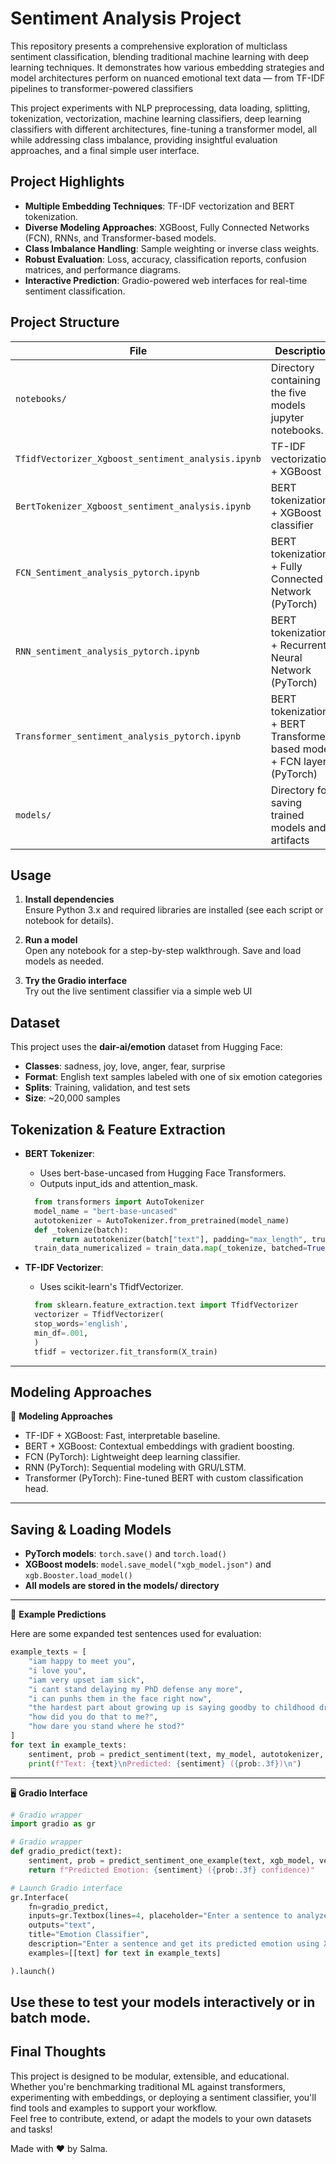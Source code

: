 # Sentiment Analysis Project

This repository presents a comprehensive exploration of multiclass sentiment classification, blending traditional machine learning with deep learning techniques. It demonstrates how various embedding strategies and model architectures perform on nuanced emotional text data — from TF-IDF pipelines to transformer-powered classifiers


This project experiments with NLP preprocessing, data loading, splitting, tokenization, vectorization, machine learning classifiers, deep learning classifiers with different architectures, fine-tuning a transformer model, all while addressing class imbalance, providing insightful evaluation approaches, and a final simple user interface.

## Project Highlights

* **Multiple Embedding Techniques**: TF-IDF vectorization and BERT tokenization.
* **Diverse Modeling Approaches**: XGBoost, Fully Connected Networks (FCN), RNNs, and Transformer-based models.
* **Class Imbalance Handling**: Sample weighting or inverse class weights.
* **Robust Evaluation**: Loss, accuracy, classification reports, confusion matrices, and performance diagrams.
* **Interactive Prediction**: Gradio-powered web interfaces for real-time sentiment classification.

## Project Structure

| File | Description |
|------|-------------|
| `notebooks/` | Directory containing the five models jupyter notebooks. |
| `TfidfVectorizer_Xgboost_sentiment_analysis.ipynb` | TF-IDF vectorization + XGBoost |
| `BertTokenizer_Xgboost_sentiment_analysis.ipynb` | BERT tokenization + XGBoost classifier |
| `FCN_Sentiment_analysis_pytorch.ipynb` | BERT tokenization + Fully Connected Network (PyTorch) |
| `RNN_sentiment_analysis_pytorch.ipynb` | BERT tokenization + Recurrent Neural Network (PyTorch) |
| `Transformer_sentiment_analysis_pytorch.ipynb` | BERT tokenization + BERT Transformer-based model + FCN layer (PyTorch) |
| `models/` | Directory for saving trained models and artifacts |

## Usage

1. **Install dependencies**  
   Ensure Python 3.x and required libraries are installed (see each script or notebook for details).

2. **Run a model**  
   Open any notebook for a step-by-step walkthrough. Save and load models as needed.
3. **Try the Gradio interface**  
   Try out the live sentiment classifier via a simple web UI

## Dataset

This project uses the **dair-ai/emotion** dataset from Hugging Face:

* **Classes**: sadness, joy, love, anger, fear, surprise
* **Format**: English text samples labeled with one of six emotion categories
* **Splits**: Training, validation, and test sets
* **Size**: ~20,000 samples

## Tokenization & Feature Extraction

* **BERT Tokenizer**:
  + Uses bert-base-uncased from Hugging Face Transformers.
  + Outputs input_ids and attention_mask.

  ```python
    from transformers import AutoTokenizer
    model_name = "bert-base-uncased"
    autotokenizer = AutoTokenizer.from_pretrained(model_name)
    def _tokenize(batch):
        return autotokenizer(batch["text"], padding="max_length", truncation=True, max_length=embedding_dim)
    train_data_numericalized = train_data.map(_tokenize, batched=True, batch_size=len(train_data))
  ```
* **TF-IDF Vectorizer**:

  + Uses scikit-learn's TfidfVectorizer.
  
  ```python
    from sklearn.feature_extraction.text import TfidfVectorizer
    vectorizer = TfidfVectorizer(
    stop_words='english',
    min_df=.001,
    )
    tfidf = vectorizer.fit_transform(X_train)
  ```

---

## Modeling Approaches

🧪 **Modeling Approaches**
- TF-IDF + XGBoost: Fast, interpretable baseline.
- BERT + XGBoost: Contextual embeddings with gradient boosting.
- FCN (PyTorch): Lightweight deep learning classifier.
- RNN (PyTorch): Sequential modeling with GRU/LSTM.
- Transformer (PyTorch): Fine-tuned BERT with custom classification head.


---

## Saving & Loading Models

* **PyTorch models**: `torch.save()` and `torch.load()`
* **XGBoost models**: `model.save_model("xgb_model.json")` and `xgb.Booster.load_model()`
* **All models are stored in the models/ directory**

---

🔮 **Example Predictions**

Here are some expanded test sentences used for evaluation:

```python
example_texts = [
    "iam happy to meet you",
    "i love you",
    "iam very upset iam sick",
    "i cant stand delaying my PhD defense any more",
    "i can punhs them in the face right now",
    "the hardest part about growing up is saying goodby to childhood dreams",
    "how did you do that to me?",
    "how dare you stand where he stod?"
]
for text in example_texts:
    sentiment, prob = predict_sentiment(text, my_model, autotokenizer, device, embedding_dim, classes)
    print(f"Text: {text}\nPredicted: {sentiment} ({prob:.3f})\n")
```
---

🖥️ **Gradio Interface**

```python
# Gradio wrapper
import gradio as gr

# Gradio wrapper
def gradio_predict(text):
    sentiment, prob = predict_sentiment_one_example(text, xgb_model, vectorizer)
    return f"Predicted Emotion: {sentiment} ({prob:.3f} confidence)"

# Launch Gradio interface
gr.Interface(
    fn=gradio_predict,
    inputs=gr.Textbox(lines=4, placeholder="Enter a sentence to analyze..."),
    outputs="text",
    title="Emotion Classifier",
    description="Enter a sentence and get its predicted emotion using XGBoost and TF-IDF/BERT features.",
    examples=[[text] for text in example_texts]

).launch()
```

## Use these to test your models interactively or in batch mode.

## Final Thoughts

This project is designed to be modular, extensible, and educational. Whether you're benchmarking traditional ML against transformers, experimenting with embeddings, or deploying a sentiment classifier, you'll find tools and examples to support your workflow.  
Feel free to contribute, extend, or adapt the models to your own datasets and tasks!

Made with ❤️ by Salma.
